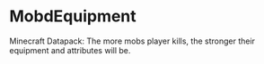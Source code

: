 # MobdEquipment
Minecraft Datapack: The more mobs player kills, the stronger their equipment and attributes will be.
